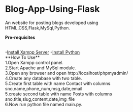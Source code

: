 # Blog-App-Using-Flask
An website for posting blogs developed using HTML,CSS,Flask,MySql,Python.

 **Pre-requisites**
 <HTML>
 <br>
 -<a href="https://www.apachefriends.org/xampp-files/7.4.8/xampp-windows-x64-7.4.8-0-VC15-installer.exe">Install Xampp Server</a>
 -<a href="https://www.python.org/ftp/python/3.8.4/python-3.8.4.exe">Install Python</a><br>
 </HTML>
 **How To Use**<br>
 1.Open Xampp control panel.<br>
 2.Start Apache and MySql module.<br>
 3.Open any browser and open http://localhost/phpmyadmin/<br>
 4.Create any database with two table.<br>
 5.Create first table with name Contact with columns sno,name,phone_num,msg,date,email<br>
 5.create second table with name Posts with columns sno,title,slug,content,date,img_file<br>
 6.Now run python file named main.py.<br>
